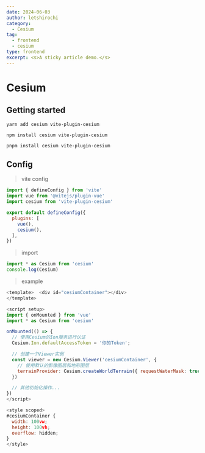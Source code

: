 ```yaml
---
date: 2024-06-03
author: letshirochi
category:
  - Cesium
tag:
  - frontend
  - cesium
type: frontend
excerpt: <s>A sticky article demo.</s>
---
```


# Cesium

## Getting started
<!-- > Quickstart -->

<CodeGroup>

  <CodeGroupItem title="yarn">

```bash:no-line-numbers
yarn add cesium vite-plugin-cesium
```

  </CodeGroupItem>

  <CodeGroupItem title="npm" >

```bash:no-line-numbers
npm install cesium vite-plugin-cesium
```

  </CodeGroupItem>

  <CodeGroupItem title="pnpm">

  ```bash:no-line-numbers
  pnpm install cesium vite-plugin-cesium
  ```

  </CodeGroupItem>
</CodeGroup>

## Config
> vite config

``` js title="vite.config.js"
import { defineConfig } from 'vite'
import vue from '@vitejs/plugin-vue'
import cesium from 'vite-plugin-cesium'

export default defineConfig({
  plugins: [
    vue(),
    cesium(),
  ],
})
```

> import

``` js title="App.vue"
import * as Cesium from 'cesium'
console.log(Cesium)
```
> example

``` js
<template>  <div id="cesiumContainer"></div>
</template>

<script setup>
import { onMounted } from 'vue'
import * as Cesium from 'cesium'

onMounted(() => {
  // 使用Cesium的Ion服务进行认证
  Cesium.Ion.defaultAccessToken = '你的Token';

  // 创建一个Viewer实例
  const viewer = new Cesium.Viewer('cesiumContainer', {
    // 使用默认的影像图层和地形图层
    terrainProvider: Cesium.createWorldTerrain({ requestWaterMask: true })
  })

  // 其他初始化操作...
})
</script>

<style scoped>
#cesiumContainer {
  width: 100vw;
  height: 100vh;
  overflow: hidden;
}
</style>
```